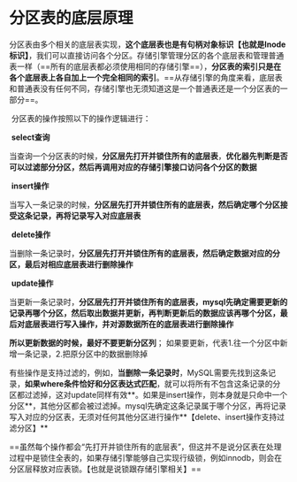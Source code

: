# 分区表的底层原理

​		分区表由多个相关的底层表实现，**这个底层表也是有句柄对象标识【也就是Inode标识】**，我们可以直接访问各个分区。存储引擎管理分区的各个底层表和管理普通表一样（==所有的底层表都必须使用相同的存储引擎==），**分区表的索引只是在各个底层表上各自加上一个完全相同的索引**。==从存储引擎的角度来看，底层表和普通表没有任何不同，存储引擎也无须知道这是一个普通表还是一个分区表的一部分==。

​		分区表的操作按照以下的操作逻辑进行：

​		**select查询**

​		当查询一个分区表的时候，**分区层先打开并锁住所有的底层表**，**优化器先判断是否可以过滤部分分区，然后再调用对应的存储引擎接口访问各个分区的数据**

​		**insert操作**

​		当写入一条记录的时候，**分区层先打开并锁住所有的底层表，然后确定哪个分区接受这条记录，再将记录写入对应底层表**

​		**delete操作**

​		当删除一条记录时，**分区层先打开并锁住所有的底层表，然后确定数据对应的分区，最后对相应底层表进行删除操作**

​		**update操作**

​		当更新一条记录时，**分区层先打开并锁住所有的底层表，mysql先确定需要更新的记录再哪个分区，然后取出数据并更新，再判断更新后的数据应该再哪个分区，最后对底层表进行写入操作，并对源数据所在的底层表进行删除操作**

**所以更新数据的时候，最好不要更新分区列**； 如果要更新，代表1.往一个分区中新增一条记录，2.把原分区中的数据删除掉

​		有些操作是支持过滤的，例如，**当删除一条记录时**，MySQL需要先找到这条记录，**如果where条件恰好和分区表达式匹配**，就可以将所有不包含这条记录的分区都过滤掉，这对update同样有效**。如果是insert操作，则本身就是只命中一个分区**，其他分区都会被过滤掉。mysql先确定这条记录属于哪个分区，再将记录写入对应的分区表，无须对任何其他分区进行操作**【delete、insert操作支持过滤分区】**

​		==虽然每个操作都会“先打开并锁住所有的底层表”，但这并不是说分区表在处理过程中是锁住全表的，如果存储引擎能够自己实现行级锁，例如innodb，则会在分区层释放对应表锁。【也就是说锁跟存储引擎相关】==
